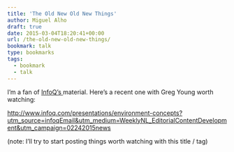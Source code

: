 ```yaml
---
title: 'The Old New Old New Things'
author: Miguel Alho
draft: true
date: 2015-03-04T18:20:41+00:00
url: /the-old-new-old-new-things/
bookmark: talk
type: bookmarks
tags:
  - bookmark
  - talk
---
```

I&#8217;m a fan of <a title="InfoQ" href="http://www.infoq.com" target="_blank">InfoQ&#8217;s </a>material. Here&#8217;s a recent one with Greg Young worth watching:

<a title="The Old New Old New Things @ InfoQ" href="http://www.infoq.com/presentations/environment-concepts?utm_source=infoqEmail&utm_medium=WeeklyNL_EditorialContentDevelopment&utm_campaign=02242015news" target="_blank">http://www.infoq.com/presentations/environment-concepts?utm_source=infoqEmail&utm_medium=WeeklyNL_EditorialContentDevelopment&utm_campaign=02242015news</a>

(note: I&#8217;ll try to start posting things worth watching with this title / tag)